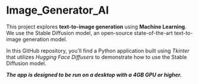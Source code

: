 # Image_Generator_AI

This project explores **text-to-image generation** using **Machine Learning**. We use the Stable Diffusion model, an open-source state-of-the-art text-to-image generation model.

In this GitHub repository, you'll find a Python application built using *Tkinter* that utilizes *Hugging Face Diffusers* to demonstrate how to use the Stable Diffusion model. 

***The app is designed to be run on a desktop with a 4GB GPU or higher.***